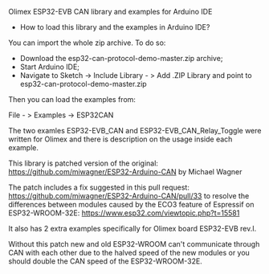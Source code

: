 Olimex ESP32-EVB CAN library and examples for Arduino IDE

- How to load this library and the examples in Arduino IDE?

You can import the whole zip archive. To do so:

- Download the esp32-can-protocol-demo-master.zip archive;
- Start Arduino IDE;
- Navigate to Sketch -> Include Library - > Add .ZIP Library and point to esp32-can-protocol-demo-master.zip

Then you can load the examples from:

File - > Examples -> ESP32CAN

The two examles ESP32-EVB_CAN and ESP32-EVB_CAN_Relay_Toggle were written for Olimex and there is description on 
the usage inside each example.

This library is patched version of the original: https://github.com/miwagner/ESP32-Arduino-CAN by Michael Wagner

The patch includes a fix suggested in this pull request: https://github.com/miwagner/ESP32-Arduino-CAN/pull/33
to resolve the differences between modules caused by the ECO3 feature of Espressif on ESP32-WROOM-32E: https://www.esp32.com/viewtopic.php?t=15581

It also has 2 extra examples specifically for Olimex board ESP32-EVB rev.I.

Without this patch new and old ESP32-WROOM can't communicate through CAN with each other due to the halved speed 
of the new modules or you should double the CAN speed of the ESP32-WROOM-32E.

